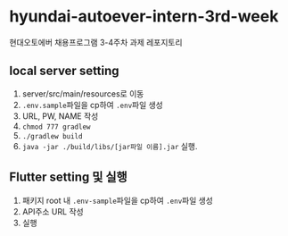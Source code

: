 # hyundai-autoever-intern-3rd-week
현대오토에버 채용프로그램 3-4주차 과제 레포지토리

## local server setting

1. server/src/main/resources로 이동
2. `.env.sample`파일을 cp하여 `.env`파일 생성
3. URL, PW, NAME 작성
4. `chmod 777 gradlew` 
5. `./gradlew build`
6. `java -jar ./build/libs/[jar파일 이름].jar` 실행.


## Flutter setting 및 실행
1. 패키지 root 내 `.env-sample`파일을 cp하여 `.env`파일 생성
2. API주소 URL 작성
3. 실행
